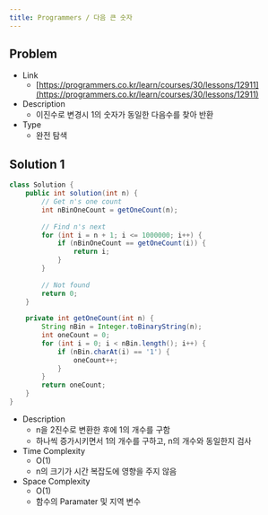 ```yaml
---
title: Programmers / 다음 큰 숫자
---
```


## Problem

* Link
  * [https://programmers.co.kr/learn/courses/30/lessons/12911](https://programmers.co.kr/learn/courses/30/lessons/12911)
* Description
  * 이진수로 변경시 1의 숫자가 동일한 다음수를 찾아 반환
* Type
  * 완전 탐색

## Solution 1

```java {caption="Solution 1", linenos=table}
class Solution {
    public int solution(int n) {
        // Get n's one count
        int nBinOneCount = getOneCount(n);
        
        // Find n's next
        for (int i = n + 1; i <= 1000000; i++) {
            if (nBinOneCount == getOneCount(i)) {
                return i;
            }
        }
        
        // Not found
        return 0;
    }
    
    private int getOneCount(int n) {
        String nBin = Integer.toBinaryString(n);
        int oneCount = 0;
        for (int i = 0; i < nBin.length(); i++) {
            if (nBin.charAt(i) == '1') {
                oneCount++;
            }
        }
        return oneCount;
    }
}
```

* Description
  * n을 2진수로 변환한 후에 1의 개수를 구함
  * 하나씩 증가시키면서 1의 개수를 구하고, n의 개수와 동일한지 검사
* Time Complexity
  * O(1)
  * n의 크기가 시간 복잡도에 영향을 주지 않음
* Space Complexity
  * O(1)
  * 함수의 Paramater 및 지역 변수